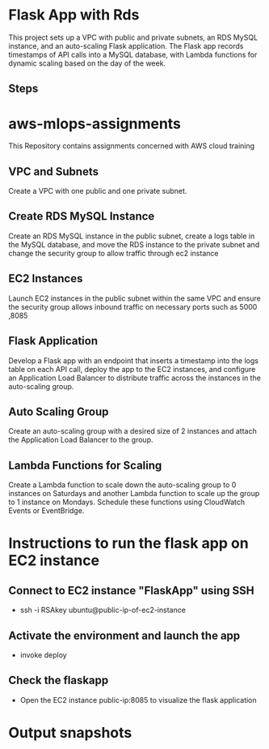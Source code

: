# Flask App with Rds

This project sets up a VPC with public and private subnets, an RDS MySQL instance, and an auto-scaling Flask application. The Flask app records timestamps of API calls into a MySQL database, with Lambda functions for dynamic scaling based on the day of the week.

## Steps

# aws-mlops-assignments
This Repository contains assignments concerned with AWS cloud training

## VPC and Subnets
Create a VPC with one public and one private subnet.

## Create RDS MySQL Instance
Create an RDS MySQL instance in the public subnet, create a logs table in the MySQL database, and move the RDS instance to the private subnet and change the security group to allow traffic through ec2 instance

## EC2 Instances
Launch EC2 instances in the public subnet within the same VPC and ensure the security group allows inbound traffic on necessary ports such as 5000 ,8085

## Flask Application
Develop a Flask app with an endpoint that inserts a timestamp into the logs table on each API call, deploy the app to the EC2 instances, and configure an Application Load Balancer to distribute traffic across the instances in the auto-scaling group.

## Auto Scaling Group
Create an auto-scaling group with a desired size of 2 instances and attach the Application Load Balancer to the group.

## Lambda Functions for Scaling
Create a Lambda function to scale down the auto-scaling group to 0 instances on Saturdays and another Lambda function to scale up the group to 1 instance on Mondays. Schedule these functions using CloudWatch Events or EventBridge.

# Instructions to run the flask app on EC2 instance
## Connect to EC2 instance "FlaskApp" using SSH
- ssh -i RSAkey ubuntu@public-ip-of-ec2-instance

## Activate the environment and launch the app
- invoke deploy

## Check the flaskapp
- Open the EC2 instance public-ip:8085 to visualize the flask application

# Output snapshots
